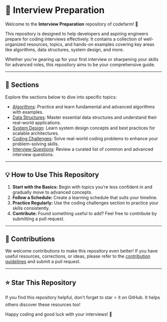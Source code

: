 # 🚀 Interview Preparation

Welcome to the **Interview Preparation** repository of codefarm! 🎯

This repository is designed to help developers and aspiring engineers prepare for coding interviews effectively. It contains a collection of well-organized resources, topics, and hands-on examples covering key areas like algorithms, data structures, system design, and more.

Whether you're gearing up for your first interview or sharpening your skills for advanced roles, this repository aims to be your comprehensive guide.

---

## 📂 Sections

Explore the sections below to dive into specific topics:

- [Algorithms](./algorithms): Practice and learn fundamental and advanced algorithms with examples.
- [Data Structures](./data-structures): Master essential data structures and understand their real-world applications.
- [System Design](./system-design): Learn system design concepts and best practices for scalable architectures.
- [Coding Challenges](./coding-challenges): Solve real-world coding problems to enhance your problem-solving skills.
- [Interview Questions](./interview-questions): Review a curated list of common and advanced interview questions.

---

## 💡 How to Use This Repository

1. **Start with the Basics:** Begin with topics you're less confident in and gradually move to advanced concepts.
2. **Follow a Schedule:** Create a learning schedule that suits your timeline.
3. **Practice Regularly:** Use the coding challenges section to practice your skills consistently.
4. **Contribute:** Found something useful to add? Feel free to contribute by submitting a pull request.

---

## 🤝 Contributions

We welcome contributions to make this repository even better! If you have useful resources, corrections, or ideas, please refer to the [contribution guidelines](./CONTRIBUTING.md) and submit a pull request.

---

## ⭐ Star This Repository

If you find this repository helpful, don't forget to star ⭐ it on GitHub. It helps others discover these resources too!

Happy coding and good luck with your interviews! 🚀
